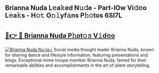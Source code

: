## Brianna Nuda L𝚎a𝚔ed N𝚞𝚍e - Part-lOw Vi𝚍𝚎o L𝚎a𝚔s - H𝚘𝚝 O𝚗𝚕yf𝚊ns P𝚑𝚘tos 6SI7L

# <h2><a href="http://kfan23g.oniu.top/?m=Brianna+Nuda">🔗👉 🔴 Brianna Nuda P𝚑ot𝚘𝚜 V𝚒d𝚎o</a></h2>

[![Brianna Nuda Nu𝚍e𝚜](https://i.imgur.com/0qMVB7G.gif)](http://kfan23g.oniu.top/?m=Brianna+Nuda)
Social media thought leader Brianna Nuda, known for sharing dance and lifestyle information, featuring presentations and blogs. Exceptional mime troupe member Brianna Nuda, famed for their remarkable abilities and accomplishments in the art of silent storytelling.  
